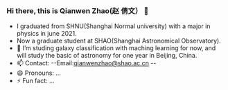 ### Hi there, this is Qianwen Zhao(赵 倩文） 👋

- I graduated from SHNU(Shanghai Normal university) with a major in physics in june 2021.
- Now a graduate student at SHAO(Shanghai Astronomical Observatory).
- 🔭 I’m studing galaxy classification with maching learning for now, and will study the basic of astronomy for one year in Beijing, China.
- 📫 Contact:
--Email:qianwenzhao@shao.ac.cn
--
- 😄 Pronouns: ...
- ⚡ Fun fact: ...
